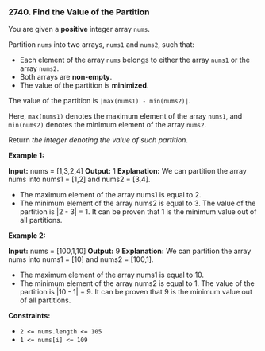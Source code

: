 ### 2740\. Find the Value of the Partition

You are given a **positive** integer array `nums`.

Partition `nums` into two arrays, `nums1` and `nums2`, such that:

*   Each element of the array `nums` belongs to either the array `nums1` or the array `nums2`.
*   Both arrays are **non-empty**.
*   The value of the partition is **minimized**.

The value of the partition is `|max(nums1) - min(nums2)|`.

Here, `max(nums1)` denotes the maximum element of the array `nums1`, and `min(nums2)` denotes the minimum element of the array `nums2`.

Return _the integer denoting the value of such partition_.

**Example 1:**

**Input:** nums = \[1,3,2,4\]
**Output:** 1
**Explanation:** We can partition the array nums into nums1 = \[1,2\] and nums2 = \[3,4\].
- The maximum element of the array nums1 is equal to 2.
- The minimum element of the array nums2 is equal to 3.
The value of the partition is |2 - 3| = 1. 
It can be proven that 1 is the minimum value out of all partitions.

**Example 2:**

**Input:** nums = \[100,1,10\]
**Output:** 9
**Explanation:** We can partition the array nums into nums1 = \[10\] and nums2 = \[100,1\].
- The maximum element of the array nums1 is equal to 10.
- The minimum element of the array nums2 is equal to 1.
The value of the partition is |10 - 1| = 9.
It can be proven that 9 is the minimum value out of all partitions.

**Constraints:**

*   `2 <= nums.length <= 105`
*   `1 <= nums[i] <= 109`
